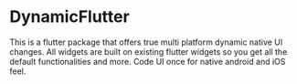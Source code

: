 # DynamicFlutter
This is a flutter package that offers true multi platform dynamic native UI changes. All widgets are built on existing flutter widgets so you get all the default functionalities and more. Code UI once for native android and iOS feel.
